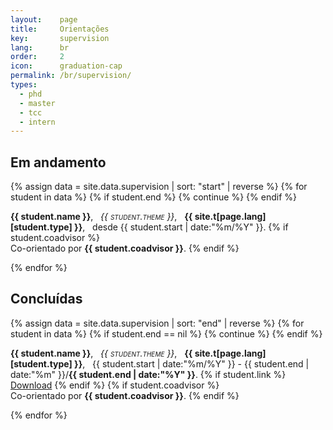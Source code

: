 ```yaml
---
layout:    page
title:     Orientações
key:       supervision
lang:      br
order:     2
icon:      graduation-cap
permalink: /br/supervision/
types:
  - phd
  - master
  - tcc
  - intern
---
```


## Em andamento

<div class="row students"> <div class="col-xs-12">
{% assign data = site.data.supervision | sort: "start" | reverse %}
{% for student in data %}
{% if student.end %} {% continue %} {% endif %}
<p class="student">
  <strong> {{ student.name }}</strong>, &nbsp;
  <em style="font-variant: small-caps"> {{ student.theme }}</em>, &nbsp;
  <strong>{{ site.t[page.lang][student.type] }}</strong>, &nbsp;
  desde {{ student.start | date:"%m/%Y" }}.
  {% if student.coadvisor %}
  <br>Co-orientado por <strong>{{ student.coadvisor }}</strong>.
  {% endif %}
</p>
{% endfor %}
</div> </div>

## Concluídas

<div class="row students"> <div class="col-xs-12">
{% assign data = site.data.supervision | sort: "end" | reverse %}
{% for student in data %}
{% if student.end == nil %} {% continue %} {% endif %}
<p class="student">
  <strong> {{ student.name }}</strong>, &nbsp;
  <em style="font-variant: small-caps"> {{ student.theme }}</em>, &nbsp;
  <strong>{{ site.t[page.lang][student.type] }}</strong>, &nbsp;
  {{ student.start | date:"%m/%Y" }} -
  {{ student.end | date:"%m" }}/<strong>{{ student.end | date:"%Y" }}</strong>.
  {% if student.link %}
  &nbsp;
  <a href="{{ site.baseurl }}/assets/{{ student.link }}">Download</a>
  {% endif %}
  {% if student.coadvisor %}
  <br>Co-orientado por <strong>{{ student.coadvisor }}</strong>.
  {% endif %}
</p>
{% endfor %}
</div> </div>

